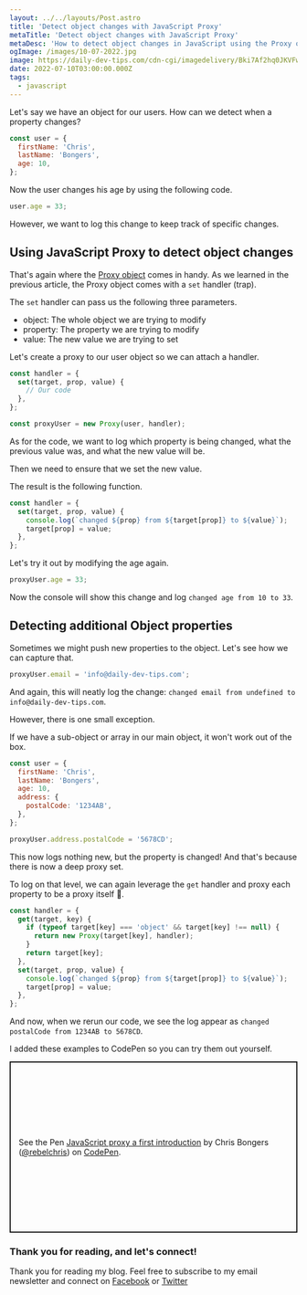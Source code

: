 ```yaml
---
layout: ../../layouts/Post.astro
title: 'Detect object changes with JavaScript Proxy'
metaTitle: 'Detect object changes with JavaScript Proxy'
metaDesc: 'How to detect object changes in JavaScript using the Proxy object'
ogImage: /images/10-07-2022.jpg
image: https://daily-dev-tips.com/cdn-cgi/imagedelivery/Bki7Af2hq0JKVFw1XYYMQg/00812d97-e93d-40b6-7cd1-e68003689d00
date: 2022-07-10T03:00:00.000Z
tags:
  - javascript
---
```


Let's say we have an object for our users. How can we detect when a property changes?

```js
const user = {
  firstName: 'Chris',
  lastName: 'Bongers',
  age: 10,
};
```

Now the user changes his age by using the following code.

```js
user.age = 33;
```

However, we want to log this change to keep track of specific changes.

## Using JavaScript Proxy to detect object changes

That's again where the [Proxy object](https://daily-dev-tips.com/posts/javascript-proxy-a-first-introduction/) comes in handy.
As we learned in the previous article, the Proxy object comes with a `set` handler (trap).

The `set` handler can pass us the following three parameters.

- object: The whole object we are trying to modify
- property: The property we are trying to modify
- value: The new value we are trying to set

Let's create a proxy to our user object so we can attach a handler.

```js
const handler = {
  set(target, prop, value) {
    // Our code
  },
};

const proxyUser = new Proxy(user, handler);
```

As for the code, we want to log which property is being changed, what the previous value was, and what the new value will be.

Then we need to ensure that we set the new value.

The result is the following function.

```js
const handler = {
  set(target, prop, value) {
    console.log(`changed ${prop} from ${target[prop]} to ${value}`);
    target[prop] = value;
  },
};
```

Let's try it out by modifying the age again.

```js
proxyUser.age = 33;
```

Now the console will show this change and log `changed age from 10 to 33`.

## Detecting additional Object properties

Sometimes we might push new properties to the object. Let's see how we can capture that.

```js
proxyUser.email = 'info@daily-dev-tips.com';
```

And again, this will neatly log the change: `changed email from undefined to info@daily-dev-tips.com`.

However, there is one small exception.

If we have a sub-object or array in our main object, it won't work out of the box.

```js
const user = {
  firstName: 'Chris',
  lastName: 'Bongers',
  age: 10,
  address: {
    postalCode: '1234AB',
  },
};

proxyUser.address.postalCode = '5678CD';
```

This now logs nothing new, but the property is changed!
And that's because there is now a deep proxy set.

To log on that level, we can again leverage the `get` handler and proxy each property to be a proxy itself 🤯.

```js
const handler = {
  get(target, key) {
    if (typeof target[key] === 'object' && target[key] !== null) {
      return new Proxy(target[key], handler);
    }
    return target[key];
  },
  set(target, prop, value) {
    console.log(`changed ${prop} from ${target[prop]} to ${value}`);
    target[prop] = value;
  },
};
```

And now, when we rerun our code, we see the log appear as `changed postalCode from 1234AB to 5678CD`.

I added these examples to CodePen so you can try them out yourself.

<p class="codepen" data-height="300" data-default-tab="js,result" data-slug-hash="JjLoRLY" data-user="rebelchris" style="height: 300px; box-sizing: border-box; display: flex; align-items: center; justify-content: center; border: 2px solid; margin: 1em 0; padding: 1em;">
  <span>See the Pen <a href="https://codepen.io/rebelchris/pen/JjLoRLY">
  JavaScript proxy a first introduction</a> by Chris Bongers (<a href="https://codepen.io/rebelchris">@rebelchris</a>)
  on <a href="https://codepen.io">CodePen</a>.</span>
</p>
<script async src="https://cpwebassets.codepen.io/assets/embed/ei.js"></script>

### Thank you for reading, and let's connect!

Thank you for reading my blog. Feel free to subscribe to my email newsletter and connect on [Facebook](https://www.facebook.com/DailyDevTipsBlog) or [Twitter](https://twitter.com/DailyDevTips1)
